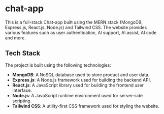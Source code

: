 # chat-app

This is a full-stack Chat-app built using the MERN stack (MongoDB, Express.js, React.js, Node.js) and Tailwind CSS. The website provides various features such as user authentication, AI support, AI assist, AI code and more.


## Tech Stack

The project is built using the following technologies:

- **MongoDB**: A NoSQL database used to store product and user data.
- **Express.js**: A Node.js framework used for building the backend API.
- **React.js**: A JavaScript library used for building the frontend user interface.
- **Node.js**: A JavaScript runtime environment used for server-side scripting.
- **Tailwind CSS**: A utility-first CSS framework used for styling the website.
